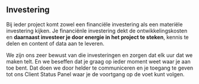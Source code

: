 ## Investering

Bij ieder project komt zowel een financi&euml;le investering als een materi&euml;le investering kijken. Je financi&euml;nle investering dekt de ontwikkelingskosten en **daarnaast investeer je door energie in het project te steken**, kennis te delen en content of data aan te leveren.

We zijn ons zeer bewust van die investeringen en zorgen dat elk uur dat we maken telt. En we beseffen dat je graag op ieder moment weet waar je aan toe bent. Dat doen we door helder te communiceren en je toegang te geven tot ons Client Status Panel waar je de voortgang op de voet kunt volgen.